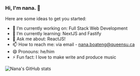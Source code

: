 ### Hi, I'm **nana**. 👋

Here are some ideas to get you started:

- 🔭 I’m currently working on: Full Stack Web Development
- 🌱 I’m currently learning: NextJS and Fastify
- 💬 Ask me about: ReactJS!
- 📫 How to reach me: via email - nana.boateng@queensu.ca
- 😄 Pronouns: he/him
- ⚡ Fun fact: I love to make write and produce music

![Nana's GitHub stats](https://github-readme-stats.vercel.app/api?username=nana-boateng&show_icons=true)

